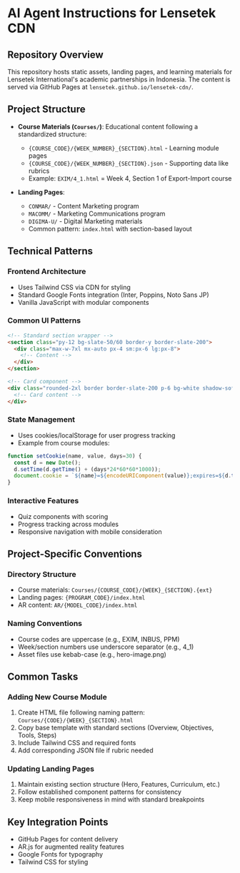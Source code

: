 # AI Agent Instructions for Lensetek CDN

## Repository Overview
This repository hosts static assets, landing pages, and learning materials for Lensetek International's academic partnerships in Indonesia. The content is served via GitHub Pages at `lensetek.github.io/lensetek-cdn/`.

## Project Structure
- **Course Materials (`Courses/`)**: Educational content following a standardized structure:
  - `{COURSE_CODE}/{WEEK_NUMBER}_{SECTION}.html` - Learning module pages
  - `{COURSE_CODE}/{WEEK_NUMBER}_{SECTION}.json` - Supporting data like rubrics
  - Example: `EXIM/4_1.html` = Week 4, Section 1 of Export-Import course

- **Landing Pages**:
  - `CONMAR/` - Content Marketing program
  - `MACOMM/` - Marketing Communications program
  - `DIGIMA-U/` - Digital Marketing materials
  - Common pattern: `index.html` with section-based layout

## Technical Patterns

### Frontend Architecture
- Uses Tailwind CSS via CDN for styling
- Standard Google Fonts integration (Inter, Poppins, Noto Sans JP)
- Vanilla JavaScript with modular components

### Common UI Patterns
```html
<!-- Standard section wrapper -->
<section class="py-12 bg-slate-50/60 border-y border-slate-200">
  <div class="max-w-7xl mx-auto px-4 sm:px-6 lg:px-8">
    <!-- Content -->
  </div>
</section>

<!-- Card component -->
<div class="rounded-2xl border border-slate-200 p-6 bg-white shadow-soft">
  <!-- Card content -->
</div>
```

### State Management
- Uses cookies/localStorage for user progress tracking
- Example from course modules:
```javascript
function setCookie(name, value, days=30) {
  const d = new Date();
  d.setTime(d.getTime() + (days*24*60*60*1000));
  document.cookie = `${name}=${encodeURIComponent(value)};expires=${d.toUTCString()};path=/`;
}
```

### Interactive Features
- Quiz components with scoring
- Progress tracking across modules
- Responsive navigation with mobile consideration

## Project-Specific Conventions

### Directory Structure
- Course materials: `Courses/{COURSE_CODE}/{WEEK}_{SECTION}.{ext}`
- Landing pages: `{PROGRAM_CODE}/index.html`
- AR content: `AR/{MODEL_CODE}/index.html`

### Naming Conventions
- Course codes are uppercase (e.g., EXIM, INBUS, PPM)
- Week/section numbers use underscore separator (e.g., 4_1)
- Asset files use kebab-case (e.g., hero-image.png)

## Common Tasks

### Adding New Course Module
1. Create HTML file following naming pattern: `Courses/{CODE}/{WEEK}_{SECTION}.html`
2. Copy base template with standard sections (Overview, Objectives, Tools, Steps)
3. Include Tailwind CSS and required fonts
4. Add corresponding JSON file if rubric needed

### Updating Landing Pages
1. Maintain existing section structure (Hero, Features, Curriculum, etc.)
2. Follow established component patterns for consistency
3. Keep mobile responsiveness in mind with standard breakpoints

## Key Integration Points
- GitHub Pages for content delivery
- AR.js for augmented reality features
- Google Fonts for typography
- Tailwind CSS for styling